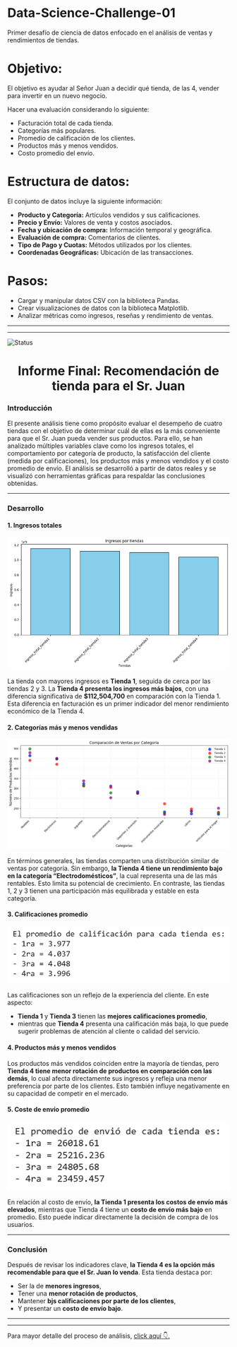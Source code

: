 # Data-Science-Challenge-01
Primer desafío de ciencia de datos enfocado en el análisis de ventas y rendimientos de tiendas. 

# Objetivo:

El objetivo es ayudar al Señor Juan a decidir qué tienda, de las 4, vender para invertir en un nuevo negocio.

Hacer una evaluación considerando lo siguiente:

- Facturación total de cada tienda.
- Categorías más populares.
- Promedio de calificación de los clientes.
- Productos más y menos vendidos.
- Costo promedio del envío. 

# Estructura de datos:
El conjunto de datos incluye la siguiente información:

- **Producto y Categoría:** Artículos vendidos y sus calificaciones.
- **Precio y Envío:** Valores de venta y costos asociados.
- **Fecha y ubicación de compra:** Información temporal y geográfica.
- **Evaluación de compra:** Comentarios de clientes.
- **Tipo de Pago y Cuotas:** Métodos utilizados por los clientes.
- **Coordenadas Geográficas:** Ubicación de las transacciones.

# Pasos:
- Cargar y manipular datos CSV con la biblioteca Pandas.
- Crear visualizaciones de datos con la biblioteca Matplotlib.
- Analizar métricas como ingresos, reseñas y rendimiento de ventas.

---
---
![Status](https://img.shields.io/badge/status-entregado-brightgreen?style=flat)

<h1 align="center"> Informe Final: Recomendación de tienda para el Sr. Juan </h1>

### Introducción

El presente análisis tiene como propósito evaluar el desempeño de cuatro tiendas con el objetivo de determinar cuál de ellas es la más conveniente para que el Sr. Juan pueda vender sus productos. Para ello, se han analizado múltiples variables clave como los ingresos totales, el comportamiento por categoría de producto, la satisfacción del cliente (medida por calificaciones), los productos más y menos vendidos y el costo promedio de envío. El análisis se desarrolló a partir de datos reales y se visualizó con herramientas gráficas para respaldar las conclusiones obtenidas.

---

### Desarrollo

#### 1. Ingresos totales

![alt text](image.png)

La tienda con mayores ingresos es **Tienda 1**, seguida de cerca por las tiendas 2 y 3. La **Tienda 4 presenta los ingresos más bajos**, con una diferencia significativa de **\$112,504,700** en comparación con la Tienda 1. Esta diferencia en facturación es un primer indicador del menor rendimiento económico de la Tienda 4.

#### 2. Categorías más y menos vendidas

![alt text](image-1.png)

En términos generales, las tiendas comparten una distribución similar de ventas por categoría. Sin embargo, **la Tienda 4 tiene un rendimiento bajo en la categoría “Electrodomésticos”**, la cual representa una de las más rentables. Esto limita su potencial de crecimiento. En contraste, las tiendas 1, 2 y 3 tienen una participación más equilibrada y estable en esta categoría.

#### 3. Calificaciones promedio

![alt text](image-2.png)

Las calificaciones son un reflejo de la experiencia del cliente. En este aspecto:

* **Tienda 1** y **Tienda 3** tienen las **mejores calificaciones promedio**,
* mientras que **Tienda 4** presenta una calificación más baja,
  lo que puede sugerir problemas de atención al cliente o calidad del servicio.

#### 4. Productos más y menos vendidos

Los productos más vendidos coinciden entre la mayoría de tiendas, pero **Tienda 4 tiene menor rotación de productos en comparación con las demás**, lo cual afecta directamente sus ingresos y refleja una menor preferencia por parte de los clientes. Esto también influye negativamente en su capacidad de competir en el mercado.

#### 5. Coste de envío promedio

![alt text](image-3.png)

En relación al costo de envío, **la Tienda 1 presenta los costos de envío más elevados**, mientras que Tienda 4 tiene un **costo de envío más bajo** en promedio. Esto puede indicar directamente la decisión de compra de los usuarios.

---

### Conclusión

Después de revisar los indicadores clave, **la Tienda 4 es la opción más recomendable para que el Sr. Juan lo venda**. Esta tienda destaca por:

* Ser la de **menores ingresos**,
* Tener una **menor rotación de productos**,
* Mantener **bjs calificaciones por parte de los clientes**,
* Y presentar un **costo de envío bajo**.

---
---

Para mayor detalle del proceso de análisis, [click aquí 👇.](Challenge.ipynb)